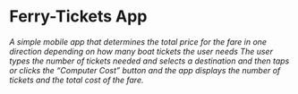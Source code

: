 # Ferry-Tickets App

###### A simple mobile app that determines the total price for the fare in one direction depending on how many boat tickets the user needs The user types the number of tickets needed and selects a destination and then taps or clicks the “Computer Cost” button and the app displays the number of tickets and the total cost of the fare.
